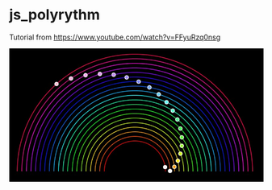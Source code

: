 # js_polyrythm

Tutorial from https://www.youtube.com/watch?v=FFyuRzq0nsg

![Preview](https://github.com/Christian-Adler/js_polyrythm/blob/main/preview.jpg?raw=true)

